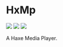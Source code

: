 # HxMp

![](https://img.shields.io/github/repo-size/Realmzer/hxCodec) ![](https://badgen.net/github/open-issues/Realmzer/hxCodec) ![](https://badgen.net/badge/license/apache/green)

A Haxe Media Player.
